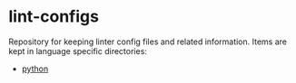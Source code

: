 # lint-configs

Repository for keeping linter config files and related information. Items are
kept in language specific directories:

- [python](./python/)
